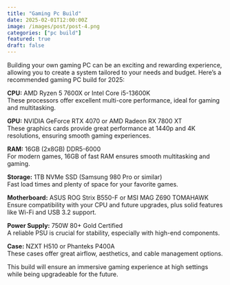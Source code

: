 ```yaml
---
title: "Gaming Pc Build"
date: 2025-02-01T12:00:00Z
image: /images/post/post-4.png
categories: ["pc build"]
featured: true
draft: false
---
```


Building your own gaming PC can be an exciting and rewarding experience, allowing you to create a system tailored to your needs and budget. Here’s a recommended gaming PC build for 2025:

**CPU:** AMD Ryzen 5 7600X or Intel Core i5-13600K  
These processors offer excellent multi-core performance, ideal for gaming and multitasking.

**GPU:** NVIDIA GeForce RTX 4070 or AMD Radeon RX 7800 XT  
These graphics cards provide great performance at 1440p and 4K resolutions, ensuring smooth gaming experiences.

**RAM:** 16GB (2x8GB) DDR5-6000  
For modern games, 16GB of fast RAM ensures smooth multitasking and gaming.

**Storage:** 1TB NVMe SSD (Samsung 980 Pro or similar)  
Fast load times and plenty of space for your favorite games.

**Motherboard:** ASUS ROG Strix B550-F or MSI MAG Z690 TOMAHAWK  
Ensure compatibility with your CPU and future upgrades, plus solid features like Wi-Fi and USB 3.2 support.

**Power Supply:** 750W 80+ Gold Certified  
A reliable PSU is crucial for stability, especially with high-end components.

**Case:** NZXT H510 or Phanteks P400A  
These cases offer great airflow, aesthetics, and cable management options.

This build will ensure an immersive gaming experience at high settings while being upgradeable for the future.

